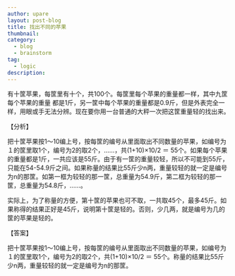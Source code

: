 ```yaml
---
author: upare
layout: post-blog
title: 找出不同的苹果
thumbnail:
category:
  - blog
  - brainstorm
tag:
  - logic
description: 
---
```

有十筐苹果，每筐里有十个，共100个。每筐里每个苹果的重量都一样，其中九筐每个苹果的重量 都是1斤，另一筐中每个苹果的重量都是0.9斤，但是外表完全一样，用眼或手无法分辨。现在要你用一台普通的大秤一次把这筐重量轻的找出来。

【分析】

把十筐苹果按1～10编上号，按每筐的编号从里面取出不同数量的苹果，如编号为１的筐里取1个，编号为2的取2个，……，共(1+10)×10/2 ＝ 55个。如果每个苹果的重量都是1斤，一共应该是55斤。由于有一筐的重量较轻，所以不可能到55斤，只能在54-54.9斤之间。如果称量的结果比55斤少n两，重量较轻的就一定是编号为n的那筐。如第一框为较轻的那一筐，总重量为54.9斤，第二框为较轻的那一筐，总重量为54.8斤，……。

实际上，为了称量的方便，第十筐的苹果也可不取，一共取45个，最多45斤。如果称得的结果正好是45斤，说明第十筐是轻的。否则，少几两，就是编号为几的筐的苹果是轻的。

【答案】

把十筐苹果按1～10编上号，按每筐的编号从里面取出不同数量的苹果，如编号为１的筐里取1个，编号为2的取2个，共(1+10)×10/2 ＝ 55个。称量的结果比55斤少n两，重量较轻的就一定是编号为n的那筐。